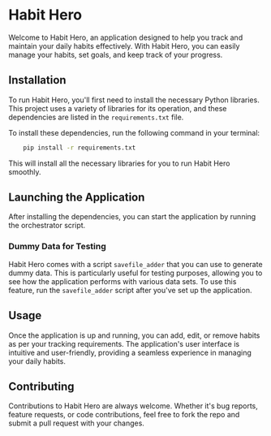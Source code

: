 # Habit Hero

Welcome to Habit Hero, an application designed to help you track and maintain your daily habits effectively. With Habit Hero, you can easily manage your habits, set goals, and keep track of your progress.

## Installation

To run Habit Hero, you'll first need to install the necessary Python libraries. This project uses a variety of libraries for its operation, and these dependencies are listed in the `requirements.txt` file.

To install these dependencies, run the following command in your terminal:
```bash
    pip install -r requirements.txt
```
This will install all the necessary libraries for you to run Habit Hero smoothly.



## Launching the Application

After installing the dependencies, you can start the application by running the orchestrator script. 

### Dummy Data for Testing

Habit Hero comes with a script `savefile_adder` that you can use to generate dummy data. This is particularly useful for testing purposes, allowing you to see how the application performs with various data sets. To use this feature, run the `savefile_adder` script after you've set up the application.



## Usage

Once the application is up and running, you can add, edit, or remove habits as per your tracking requirements. The application's user interface is intuitive and user-friendly, providing a seamless experience in managing your daily habits.

## Contributing

Contributions to Habit Hero are always welcome. Whether it's bug reports, feature requests, or code contributions, feel free to fork the repo and submit a pull request with your changes.
